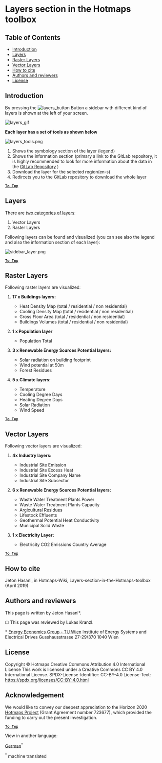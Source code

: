 <h1>Layers section in the Hotmaps toolbox</h1>

## Table of Contents
* [Introduction](#introduction)
* [Layers](#layers)
* [Raster Layers](#raster-layers)
* [Vector Layers](#vector-layers)
* [How to cite](#how-to-cite)
* [Authors and reviewers](#authors-and-reviewers)
* [License](#license)

## Introduction
By pressing the ![layers_button][layers_button] Button a sidebar with different kind of layers is shown at the left of your screen.

![layers_gif][layers]

**Each layer has a set of tools as shown below**

![layers_tools.png][layers_tools]

1. Shows the symbology section of the layer (legend)
2. Shows the information section (primary a link to the GitLab repository, it is highly recommended to look for more information about the data in the [GitLab Repository](https://gitlab.com/hotmaps) )
3. Download the layer for the selected region(en-s)
4. Redircets you to the GitLab repository to download the whole layer

[**`To Top`**](#table-of-contents)

## Layers
There are [two categories of layers](https://www.gislounge.com/geodatabases-explored-vector-and-raster-data):  
1. Vector Layers
2. Raster Layers

Following layers can be found and visualized (you can see also the legend and also the information section of each layer):

![sidebar_layer.png][sidebar]

[**`To Top`**](#table-of-contents)

## Raster Layers

Following raster layers are visualized:

1. **17 x Buildings layers:**
   * Heat Density Map (total / residential / non residential)
   * Cooling Density Map (total / residential / non residential)
   * Gross Floor Area (total / residential / non residential)
   * Buildings Volumes (total / residential / non residential)

1. **1 x Population layer**
   * Population Total

1. **3 x Renewable Energy Sources Potential layers:**
   * Solar radiation on building footprint
   * Wind potential at 50m
   * Forest Residues

1. **5 x Climate layers:**
   * Temperature
   * Cooling Degree Days
   * Heating Degree Days
   * Solar Radiation
   * Wind Speed



[**`To Top`**](#table-of-contents)

## Vector Layers

Following vector layers are visualized:

1. **4x Industry layers:**
   * Industrial Site Emission
   * Industrial Site Excess Heat
   * Industrial Site Company Name
   * Industrial Site Subsector 

1. **6 x Renewable Energy Sources Potential layers:**
   * Waste Water Treatment Plants Power
   * Waste Water Treatment Plants Capacity
   * Argicultural Residues
   * Lifestock Effluents
   * Geothermal Potential Heat Conductivity
   * Municipal Solid Waste


1. **1 x Electricity Layer:**
   * Electricity CO2 Emissions Country Average

[**`To Top`**](#table-of-contents)

## How to cite

Jeton Hasani, in Hotmaps-Wiki, Layers-section-in-the-Hotmaps-toolbox (April 2019)


## Authors and reviewers
This page is written by Jeton Hasani\*.

&#9744; This page was reviewed by Lukas Kranzl.


\* [Energy Economics Group - TU Wien](https://eeg.tuwien.ac.at/)
Institute of Energy Systems and Electrical Drives
Gusshausstrasse 27-29/370
1040 Wien

## License
Copyright © Hotmaps
Creative Commons Attribution 4.0 International License
This work is licensed under a Creative Commons CC BY 4.0 International License.
SPDX-License-Identifier: CC-BY-4.0
License-Text: https://spdx.org/licenses/CC-BY-4.0.html


## Acknowledgement
We would like to convey our deepest appreciation to the Horizon 2020 [Hotmaps Project](https://www.hotmaps-project.eu) (Grant Agreement number 723677), which provided the funding to carry out the present investigation.

[**`To Top`**](#table-of-contents)


[//]: # (Here are all the files to the links)


[layers]: ../images/general_tool_functionalities_and_structure/layers.gif
[layers_button]: ../images/general_tool_functionalities_and_structure/layers_button.PNG

[sidebar]: ../images/general_tool_functionalities_and_structure/all_layers.png

[layers_tools]: ../images/general_tool_functionalities_and_structure/layers_tools.png



<!--- THIS IS A SUPER UNIQUE IDENTIFIER -->

View in another language:

 [German](../de/Layers-section-in-the-Hotmaps-toolbox)<sup>\*</sup> 

<sup>\*</sup> machine translated
